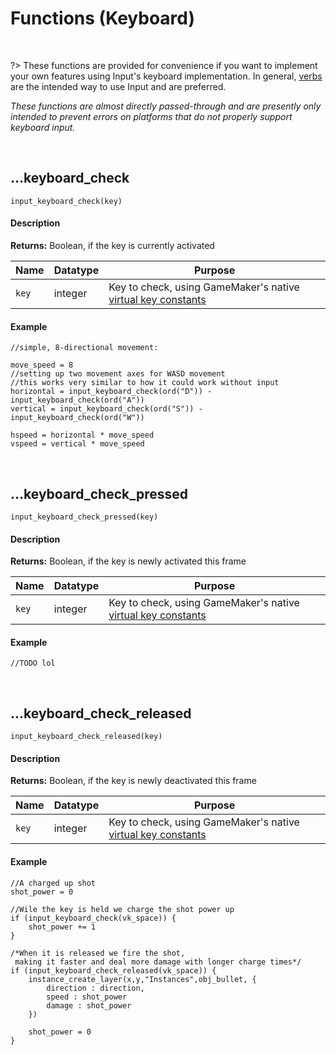 # Functions (Keyboard)

&nbsp;

?> These functions are provided for convenience if you want to implement your own features using Input's keyboard implementation. In general, [verbs](Verbs-and-Bindings) are the intended way to use Input and are preferred.

_These functions are almost directly passed-through and are presently only intended to prevent errors on platforms that do not properly support keyboard input._

&nbsp;

## …keyboard_check

`input_keyboard_check(key)`

<!-- tabs:start -->

#### **Description**

**Returns:** Boolean, if the key is currently activated

|Name    |Datatype|Purpose                                               |
|--------|--------|------------------------------------------------------|
|`key`   |integer |Key to check, using GameMaker's native [virtual key constants](https://manual.yoyogames.com/index.htm#t=GameMaker_Language%2FGML_Reference%2FGame_Input%2FKeyboard_Input%2FKeyboard_Input.htm)|

#### **Example**

```gml
//simple, 8-directional movement:

move_speed = 8
//setting up two movement axes for WASD movement
//this works very similar to how it could work without input
horizontal = input_keyboard_check(ord("D")) - input_keyboard_check(ord("A"))
vertical = input_keyboard_check(ord("S")) - input_keyboard_check(ord("W"))

hspeed = horizontal * move_speed
vspeed = vertical * move_speed
```

<!-- tabs:end -->

&nbsp;

## …keyboard_check_pressed

`input_keyboard_check_pressed(key)`

<!-- tabs:start -->

#### **Description**

**Returns:** Boolean, if the key is newly activated this frame

|Name |Datatype|Purpose                                               |
|-----|--------|------------------------------------------------------|
|`key`|integer |Key to check, using GameMaker's native [virtual key constants](https://manual.yoyogames.com/index.htm#t=GameMaker_Language%2FGML_Reference%2FGame_Input%2FKeyboard_Input%2FKeyboard_Input.htm)|

#### **Example**

```gml
//TODO lol
```

<!-- tabs:end -->

&nbsp;

## …keyboard_check_released

`input_keyboard_check_released(key)`

<!-- tabs:start -->

#### **Description**

**Returns:** Boolean, if the key is newly deactivated this frame

|Name |Datatype|Purpose                                               |
|-----|--------|------------------------------------------------------|
|`key`|integer |Key to check, using GameMaker's native [virtual key constants](https://manual.yoyogames.com/index.htm#t=GameMaker_Language%2FGML_Reference%2FGame_Input%2FKeyboard_Input%2FKeyboard_Input.htm)|

#### **Example**

```gml
//A charged up shot
shot_power = 0

//Wile the key is held we charge the shot power up
if (input_keyboard_check(vk_space)) {
	shot_power += 1
}

/*When it is released we fire the shot, 
 making it faster and deal more damage with longer charge times*/
if (input_keyboard_check_released(vk_space)) {
	instance_create_layer(x,y,"Instances",obj_bullet, {
		direction : direction,
		speed : shot_power
		damage : shot_power	
	})
	
	shot_power = 0
}
```

<!-- tabs:end -->